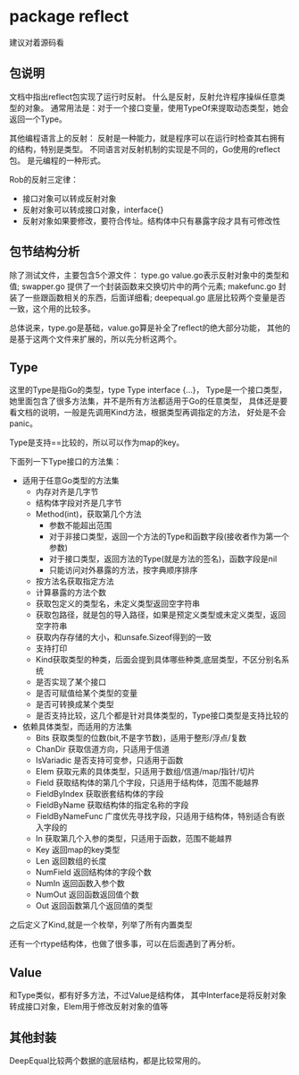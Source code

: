 # package reflect

建议对着源码看

## 包说明

文档中指出reflect包实现了运行时反射。
什么是反射，反射允许程序操纵任意类型的对象。
通常用法是：对于一个接口变量，使用TypeOf来提取动态类型，她会返回一个Type。

其他编程语言上的反射：
反射是一种能力，就是程序可以在运行时检查其右拥有的结构，特别是类型。
不同语言对反射机制的实现是不同的，Go使用的reflect包。
是元编程的一种形式。

Rob的反射三定律：

- 接口对象可以转成反射对象
- 反射对象可以转成接口对象，interface{}
- 反射对象如果要修改，要符合传址。结构体中只有暴露字段才具有可修改性

## 包节结构分析

除了测试文件，主要包含5个源文件：
type.go value.go表示反射对象中的类型和值;
swapper.go 提供了一个封装函数来交换切片中的两个元素;
makefunc.go 封装了一些跟函数相关的东西，后面详细看;
deepequal.go 底层比较两个变量是否一致，这个用的比较多。

总体说来，type.go是基础，value.go算是补全了reflect的绝大部分功能，
其他的是基于这两个文件来扩展的，所以先分析这两个。

## Type

这里的Type是指Go的类型，type Type interface {...}，
Type是一个接口类型，她里面包含了很多方法集，并不是所有方法都适用于Go的任意类型，
具体还是要看文档的说明，一般是先调用Kind方法，根据类型再调指定的方法， 好处是不会panic。

Type是支持==比较的，所以可以作为map的key。

下面列一下Type接口的方法集：

- 适用于任意Go类型的方法集
  - 内存对齐是几字节
  - 结构体字段对齐是几字节
  - Method(int)，获取第几个方法
    - 参数不能超出范围
    - 对于非接口类型，返回一个方法的Type和函数字段(接收者作为第一个参数)
    - 对于接口类型，返回方法的Type(就是方法的签名)，函数字段是nil
    - 只能访问对外暴露的方法，按字典顺序排序
  - 按方法名获取指定方法
  - 计算暴露的方法个数
  - 获取包定义的类型名，未定义类型返回空字符串
  - 获取包路径，就是包的导入路径，如果是预定义类型或未定义类型，返回空字符串
  - 获取内存存储的大小，和unsafe.Sizeof得到的一致
  - 支持打印
  - Kind获取类型的种类，后面会提到具体哪些种类,底层类型，不区分别名系统
  - 是否实现了某个接口
  - 是否可赋值给某个类型的变量
  - 是否可转换成某个类型
  - 是否支持比较，这几个都是针对具体类型的，Type接口类型是支持比较的
- 依赖具体类型，而适用的方法集
  - Bits 获取类型的位数(bit,不是字节数)，适用于整形/浮点/复数
  - ChanDir 获取信道方向，只适用于信道
  - IsVariadic 是否支持可变参，只适用于函数
  - Elem 获取元素的具体类型，只适用于数组/信道/map/指针/切片
  - Field 获取结构体的第几个字段，只适用于结构体，范围不能越界
  - FieldByIndex 获取嵌套结构体的字段
  - FieldByName 获取结构体的指定名称的字段
  - FieldByNameFunc 广度优先寻找字段，只适用于结构体，特别适合有嵌入字段的
  - In 获取第几个入参的类型，只适用于函数，范围不能越界
  - Key 返回map的key类型
  - Len 返回数组的长度
  - NumField 返回结构体的字段个数
  - NumIn 返回函数入参个数
  - NumOut 返回函数返回值个数
  - Out 返回函数第几个返回值的类型

之后定义了Kind,就是一个枚举，列举了所有内置类型

还有一个rtype结构体，也做了很多事，可以在后面遇到了再分析。

## Value

和Type类似，都有好多方法，不过Value是结构体，
其中Interface是将反射对象转成接口对象，Elem用于修改反射对象的值等

## 其他封装

DeepEqual比较两个数据的底层结构，都是比较常用的。

